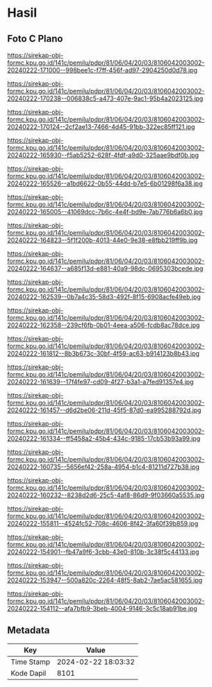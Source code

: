 # Hasil

## Foto C Plano

https://sirekap-obj-formc.kpu.go.id/141c/pemilu/pdpr/81/06/04/20/03/8106042003002-20240222-171000--998bee1c-f7ff-456f-ad97-2904250d0d78.jpg

https://sirekap-obj-formc.kpu.go.id/141c/pemilu/pdpr/81/06/04/20/03/8106042003002-20240222-170238--006838c5-a473-407e-9ac1-95b4a2023125.jpg

https://sirekap-obj-formc.kpu.go.id/141c/pemilu/pdpr/81/06/04/20/03/8106042003002-20240222-170124--2cf2ae13-7466-4d45-91bb-322ec85ff121.jpg

https://sirekap-obj-formc.kpu.go.id/141c/pemilu/pdpr/81/06/04/20/03/8106042003002-20240222-165930--f5ab5252-628f-4fdf-a9d0-325aae9bdf0b.jpg

https://sirekap-obj-formc.kpu.go.id/141c/pemilu/pdpr/81/06/04/20/03/8106042003002-20240222-165526--a1bd6622-0b55-44dd-b7e5-6b01298f6a38.jpg

https://sirekap-obj-formc.kpu.go.id/141c/pemilu/pdpr/81/06/04/20/03/8106042003002-20240222-165005--41069dcc-7b6c-4e4f-bd9e-7ab776b6a6b0.jpg

https://sirekap-obj-formc.kpu.go.id/141c/pemilu/pdpr/81/06/04/20/03/8106042003002-20240222-164823--5f1f200b-4013-44e0-9e38-e8fbb219ff9b.jpg

https://sirekap-obj-formc.kpu.go.id/141c/pemilu/pdpr/81/06/04/20/03/8106042003002-20240222-164637--a685f13d-e881-40a9-98dc-0695303bcede.jpg

https://sirekap-obj-formc.kpu.go.id/141c/pemilu/pdpr/81/06/04/20/03/8106042003002-20240222-162539--0b7a4c35-58d3-492f-8f15-6908acfe49eb.jpg

https://sirekap-obj-formc.kpu.go.id/141c/pemilu/pdpr/81/06/04/20/03/8106042003002-20240222-162358--239cf6fb-0b01-4eea-a506-fcdb8ac78dce.jpg

https://sirekap-obj-formc.kpu.go.id/141c/pemilu/pdpr/81/06/04/20/03/8106042003002-20240222-161812--8b3b673c-30bf-4f59-ac63-b914123b8b43.jpg

https://sirekap-obj-formc.kpu.go.id/141c/pemilu/pdpr/81/06/04/20/03/8106042003002-20240222-161639--17f4fe97-cd09-4f27-b3a1-a7fed91357e4.jpg

https://sirekap-obj-formc.kpu.go.id/141c/pemilu/pdpr/81/06/04/20/03/8106042003002-20240222-161457--d6d2be06-211d-45f5-87d0-ea995288792d.jpg

https://sirekap-obj-formc.kpu.go.id/141c/pemilu/pdpr/81/06/04/20/03/8106042003002-20240222-161334--ff5458a2-45b4-434c-9185-17cb53b93a99.jpg

https://sirekap-obj-formc.kpu.go.id/141c/pemilu/pdpr/81/06/04/20/03/8106042003002-20240222-160735--5656ef42-258a-4954-b1c4-81211d727b38.jpg

https://sirekap-obj-formc.kpu.go.id/141c/pemilu/pdpr/81/06/04/20/03/8106042003002-20240222-160232--8238d2d6-25c5-4af8-86d9-9f03660a5535.jpg

https://sirekap-obj-formc.kpu.go.id/141c/pemilu/pdpr/81/06/04/20/03/8106042003002-20240222-155811--4524fc52-708c-4606-8f42-3fa60f39b859.jpg

https://sirekap-obj-formc.kpu.go.id/141c/pemilu/pdpr/81/06/04/20/03/8106042003002-20240222-154901--fb47a9f6-3cbb-43e0-810b-3c38f5c44133.jpg

https://sirekap-obj-formc.kpu.go.id/141c/pemilu/pdpr/81/06/04/20/03/8106042003002-20240222-153947--500a820c-2264-48f5-8ab2-7ae5ac581655.jpg

https://sirekap-obj-formc.kpu.go.id/141c/pemilu/pdpr/81/06/04/20/03/8106042003002-20240222-154112--afa7bfb9-3beb-4004-9146-3c5c18ab91be.jpg


## Metadata

| Key        | Value               |
| ---------- | ------------------- |
| Time Stamp | 2024-02-22 18:03:32 |
| Kode Dapil | 8101                |



